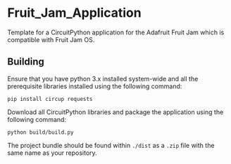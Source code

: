 # Fruit_Jam_Application
 Template for a CircuitPython application for the Adafruit Fruit Jam which is compatible with Fruit Jam OS.

## Building
Ensure that you have python 3.x installed system-wide and all the prerequisite libraries installed using the following command:

``` shell
pip install circup requests
```

Download all CircuitPython libraries and package the application using the following command:

``` shell
python build/build.py
```

The project bundle should be found within `./dist` as a `.zip` file with the same name as your repository.
